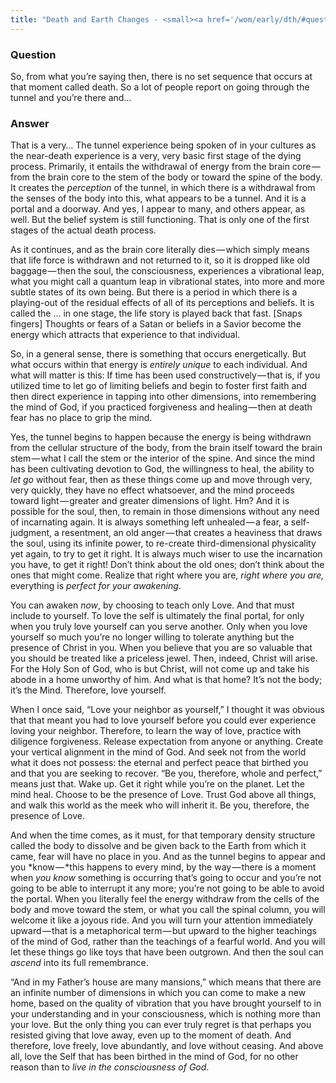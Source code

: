 ```yaml
---
title: "Death and Earth Changes - <small><a href='/wom/early/dth/#question-seven'>Question Seven</a></small>"
---
```


### Question

So, from what you’re saying then, there is no set sequence that occurs
at that moment called death. So a lot of people report on going through
the tunnel and you’re there and&hellip;

### Answer

That is a very&hellip; The tunnel experience being spoken of in your cultures
as the near-death experience is a very, very basic first stage of the
dying process. Primarily, it entails the withdrawal of energy from the
brain core — from the brain core to the stem of the body or toward the
spine of the body. It creates the *perception* of the tunnel, in which
there is a withdrawal from the senses of the body into this, what
appears to be a tunnel. And it is a portal and a doorway. And yes, I
appear to many, and others appear, as well. But the belief system is
still functioning. That is only one of the first stages of the actual
death process.

As it continues, and as the brain core literally dies — which simply
means that life force is withdrawn and not returned to it, so it is
dropped like old baggage — then the soul, the consciousness, experiences
a vibrational leap, what you might call a quantum leap in vibrational
states, into more and more subtle states of its own being. But there is
a period in which there is a playing-out of the residual effects of all
of its perceptions and beliefs. It is called the &hellip; in one stage, the
life story is played back that fast. \[Snaps fingers\] Thoughts or fears
of a Satan or beliefs in a Savior become the energy which attracts that
experience to that individual.

So, in a general sense, there is something that occurs energetically.
But what occurs within that energy is *entirely unique* to each
individual. And what will matter is this: If time has been used
constructively — that is, if you utilized time to let go of limiting
beliefs and begin to foster first faith and then direct experience in
tapping into other dimensions, into remembering the mind of God, if you
practiced forgiveness and healing — then at death fear has no place to
grip the mind.

Yes, the tunnel begins to happen because the energy is being withdrawn
from the cellular structure of the body, from the brain itself toward
the brain stem — what I call the stem or the interior of the spine. And
since the mind has been cultivating devotion to God, the willingness to
heal, the ability to *let go* without fear, then as these things
come up and move through very, very quickly, they have no effect
whatsoever, and the mind proceeds toward light — greater and greater
dimensions of light. Hm? And it is possible for the soul, then, to
remain in those dimensions without any need of incarnating again. It is
always something left unhealed — a fear, a self-judgment, a resentment,
an old anger — that creates a heaviness that draws the soul, using its
infinite power, to re-create third-dimensional physicality yet again, to
try to get it right. It is always much wiser to use the incarnation you
have, to get it right! Don’t think about the old ones; don’t think about
the ones that might come. Realize that right where you are, *right where
you are,* everything is *perfect for your awakening*.

You can awaken *now*, by choosing to teach only Love. And that must
include to yourself. To love the self is ultimately the final portal,
for only when you truly love yourself can you serve another. Only when
you love yourself so much you’re no longer willing to tolerate anything
but the presence of Christ in you. When you believe that you are so
valuable that you should be treated like a priceless jewel. Then,
indeed, Christ will arise. For the Holy Son of God, who is but Christ,
will not come up and take his abode in a home unworthy of him. And what
is that home? It’s not the body; it’s the Mind. Therefore, love
yourself.

When I once said, “Love your neighbor as yourself,” I thought it was
obvious that that meant you had to love yourself before you could ever
experience loving your neighbor. Therefore, to learn the way of love,
practice with diligence forgiveness. Release expectation from anyone or
anything. Create your vertical alignment in the mind of God. And seek
not from the world what it does not possess: the eternal and perfect
peace that birthed you and that you are seeking to recover. “Be you,
therefore, whole and perfect,” means just that. Wake up. Get it right
while you’re on the planet. Let the mind heal. Choose to be the presence
of Love. Trust God above all things, and walk this world as the meek who
will inherit it. Be you, therefore, the presence of Love.

And when the time comes, as it must, for that temporary density
structure called the body to dissolve and be given back to the Earth
from which it came, fear will have no place in you. And as the tunnel
begins to appear and you *know — *this happens to every mind, by the
way — there is a moment when *you know* something is occurring that’s
going to occur and you’re not going to be able to interrupt it any more;
you’re not going to be able to avoid the portal. When you literally feel
the energy withdraw from the cells of the body and move toward the stem,
or what you call the spinal column, you will welcome it like a joyous
ride. And you will turn your attention immediately upward — that is a
metaphorical term — but upward to the higher teachings of the mind of
God, rather than the teachings of a fearful world. And you will let
these things go like toys that have been outgrown. And then the soul can
*ascend* into its full remembrance.

“And in my Father’s house are many mansions,” which means that there are
an infinite number of dimensions in which you can come to make a new
home, based on the quality of vibration that you have brought yourself
to in your understanding and in your consciousness, which is nothing
more than your love. But the only thing you can ever truly regret is
that perhaps you resisted giving that love away, even up to the moment
of death. And therefore, love freely, love abundantly, and love without
ceasing. And above all, love the Self that has been birthed in the mind
of God, for no other reason than to *live in the consciousness of God*.

